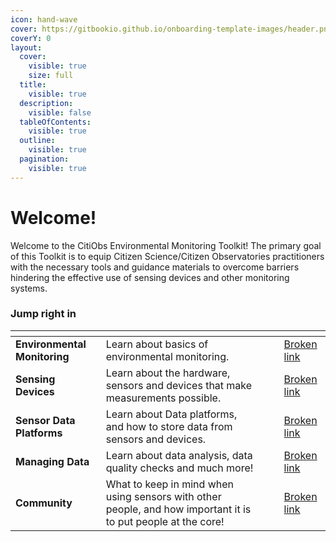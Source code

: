 ```yaml
---
icon: hand-wave
cover: https://gitbookio.github.io/onboarding-template-images/header.png
coverY: 0
layout:
  cover:
    visible: true
    size: full
  title:
    visible: true
  description:
    visible: false
  tableOfContents:
    visible: true
  outline:
    visible: true
  pagination:
    visible: true
---
```


# Welcome!

Welcome to the CitiObs Environmental Monitoring Toolkit! The primary goal of this Toolkit is to equip Citizen Science/Citizen Observatories practitioners with the necessary tools and guidance materials to overcome barriers hindering the effective use of sensing devices and other monitoring systems.



### Jump right in

<table data-view="cards"><thead><tr><th></th><th></th><th data-hidden data-card-cover data-type="files"></th><th data-hidden></th><th data-hidden data-card-target data-type="content-ref"></th></tr></thead><tbody><tr><td><strong>Environmental Monitoring</strong></td><td>Learn about basics of environmental monitoring.</td><td></td><td></td><td><a href="broken-reference">Broken link</a></td></tr><tr><td><strong>Sensing Devices</strong></td><td>Learn about the hardware, sensors and devices that make measurements possible.</td><td></td><td></td><td><a href="broken-reference">Broken link</a></td></tr><tr><td><strong>Sensor Data Platforms</strong></td><td>Learn about Data platforms, and how to store data from sensors and devices.</td><td></td><td></td><td><a href="broken-reference">Broken link</a></td></tr><tr><td><strong>Managing Data</strong></td><td>Learn about data analysis, data quality checks and much more!</td><td></td><td></td><td><a href="broken-reference">Broken link</a></td></tr><tr><td><strong>Community</strong></td><td>What to keep in mind when using sensors with other people, and how important it is to put people at the core!</td><td></td><td></td><td><a href="broken-reference">Broken link</a></td></tr></tbody></table>
